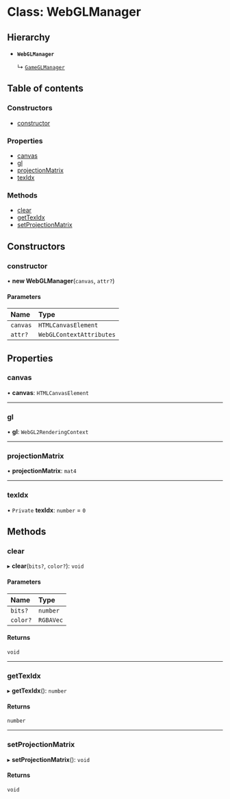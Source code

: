 # Class: WebGLManager

## Hierarchy

- **`WebGLManager`**

  ↳ [`GameGLManager`](GameGLManager.md)

## Table of contents

### Constructors

- [constructor](WebGLManager.md#constructor)

### Properties

- [canvas](WebGLManager.md#canvas)
- [gl](WebGLManager.md#gl)
- [projectionMatrix](WebGLManager.md#projectionmatrix)
- [texIdx](WebGLManager.md#texidx)

### Methods

- [clear](WebGLManager.md#clear)
- [getTexIdx](WebGLManager.md#gettexidx)
- [setProjectionMatrix](WebGLManager.md#setprojectionmatrix)

## Constructors

### constructor

• **new WebGLManager**(`canvas`, `attr?`)

#### Parameters

| Name | Type |
| :------ | :------ |
| `canvas` | `HTMLCanvasElement` |
| `attr?` | `WebGLContextAttributes` |

## Properties

### canvas

• **canvas**: `HTMLCanvasElement`

___

### gl

• **gl**: `WebGL2RenderingContext`

___

### projectionMatrix

• **projectionMatrix**: `mat4`

___

### texIdx

• `Private` **texIdx**: `number` = `0`

## Methods

### clear

▸ **clear**(`bits?`, `color?`): `void`

#### Parameters

| Name | Type |
| :------ | :------ |
| `bits?` | `number` |
| `color?` | `RGBAVec` |

#### Returns

`void`

___

### getTexIdx

▸ **getTexIdx**(): `number`

#### Returns

`number`

___

### setProjectionMatrix

▸ **setProjectionMatrix**(): `void`

#### Returns

`void`

